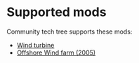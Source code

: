 # Supported mods

Community tech tree supports these mods:

- [Wind turbine](https://steamcommunity.com/sharedfiles/filedetails/?id=2041687979)
- [Offshore Wind farm (2005)](https://steamcommunity.com/sharedfiles/filedetails/?id=2063069587)
